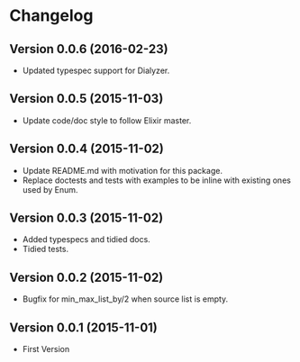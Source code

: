 Changelog
====

## Version 0.0.6 (2016-02-23)

* Updated typespec support for Dialyzer.


## Version 0.0.5 (2015-11-03)

* Update code/doc style to follow Elixir master.


## Version 0.0.4 (2015-11-02)

* Update README.md with motivation for this package.
* Replace doctests and tests with examples to be inline with existing ones used by Enum.


## Version 0.0.3 (2015-11-02)

* Added typespecs and tidied docs.
* Tidied tests.


## Version 0.0.2 (2015-11-02)

* Bugfix for min_max_list_by/2 when source list is empty.


## Version 0.0.1 (2015-11-01)

* First Version

